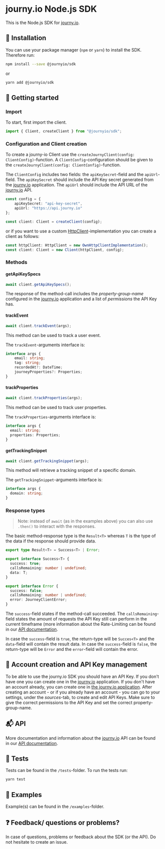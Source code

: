 # journy.io Node.js SDK

This is the Node.js SDK for [journy.io](https://journy.io?utm_source=github&utm_content=readme-js-sdk).

## 💾 Installation

You can use your package manager (`npm` or `yarn`) to install the SDK. Therefore run:

```bash
npm install --save @journyio/sdk
```
or
```bash
yarn add @journyio/sdk
```

## 🔌 Getting started

### Import

To start, first import the client.

```typescript
import { Client, createClient } from "@journyio/sdk";
```

### Configuration and Client creation

To create a journy-io Client use the `createJournyClient(config: ClientConfig)`-function.
A `ClientConfig`-configuration should be given to the `createJournyClient(config: ClientConfig)`-function.

The `ClientConfig` includes two fields: the `apiKeySecret`-field and the `apiUrl`-field. 
The `apiKeySecret` should include the API Key secret generated from the [journy.io](https://journy.io?utm_source=github&utm_content=readme-js-sdk) application.
The `apiUrl` should include the API URL of the [journy.io](https://journy.io?utm_source=github&utm_content=readme-js-sdk) API.  

```typescript
const config = {
    apiKeySecret: "api-key-secret",
    apiUrl: "https://api.journy.io"
};
```

```typescript
const client: Client = createClient(config);
```

or if you want to use a custom [HttpClient](/lib/HttpClient.ts#L70)-implementation you can create a client as follows:

```typescript
const httpClient: HttpClient = new OwnHttpClientImplementation();
const client: Client = new Client(httpClient, config);
```

### Methods

#### getApiKeySpecs

```typescript
await client.getApiKeySpecs();
```

The response of the method-call includes the *property-group-name* configured in the [journy.io](https://journy.io?utm_source=github&utm_content=readme-js-sdk) application and a list of *permissions* the API Key has.


#### trackEvent

```typescript
await client.trackEvent(args);
```

This method can be used to track a user event.

The `trackEvent`-arguments interface is:

```typescript
interface args {
    email: string;
    tag: string;
    recordedAt?: DateTime;
    journeyProperties?: Properties;
}
```

#### trackProperties

```typescript
await client.trackProperties(args);
```

This method can be used to track user properties.

The `trackProperties`-arguments interface is:

```typescript
interface args {
  email: string;
  properties: Properties;
}
```

#### getTrackingSnippet

```typescript
await client.getTrackingSnippet(args);
```

This method will retrieve a tracking snippet of a specific domain.

The `getTrackingSnippet`-arguments interface is:

```typescript
interface args {
  domain: string;
}
``` 

### Response types

> Note: instead of `await` (as in the examples above) you can also use `.then()` to interact with the responses.

The basic method-response type is the `Result<T>` whereas `T` is the type of the data if the response should provide data. 

```typescript
export type Result<T> = Success<T> | Error;
```

```typescript
export interface Success<T> {
  success: true;
  callsRemaining: number | undefined;
  data: T;
}

export interface Error {
  success: false;
  callsRemaining: number | undefined;
  error: JourneyClientError;
}
```

The `success`-field states if the method-call succeeded. The `callsRemaining`-field states the amount of requests the API Key still can perform in the current timeframe (more information about the Rate-Limiting can be found in our [API documentation](https://journy-io.readme.io/docs).

In case the `success`-field is `true`, the return-type will be `Succes<T>` and the `data`-field will contain the result data.
In case the `success`-field is `false`, the return-type will be `Error` and the `error`-field will contain the error.

## 🔑 Account creation and API Key management

To be able to use the journy.io SDK you should have an API Key. If you don't have one you can create one in the [journy.io](https://journy.io?utm_source=github&utm_content=readme-js-sdk) application. 
If you don't have an account already, you can create one in [the journy.io application](https://app.journy.io/register?utm_source=github&utm_content=readme-js-sdk). 
After creating an account - or if you already have an account - you can go to your settings, under the *sources*-tab, to create and edit API Keys. Make sure to give the correct permissions to the API Key and set the correct property-group-name.

## 📬 API

More documentation and information about the [journy.io](https://journy.io?utm_source=github&utm_content=readme-js-sdk) API can be found in our [API documentation](https://journy-io.readme.io/docs).

## 💯 Tests

Tests can be found in the `/tests`-folder. To run the tests run:

```bash
yarn test
```

## 📄 Examples

Example(s) can be found in the `/examples`-folder.

## ❓ Feedback/ questions or problems?

In case of questions, problems or feedback about the SDK (or the API). Do not hesitate to create an issue.
